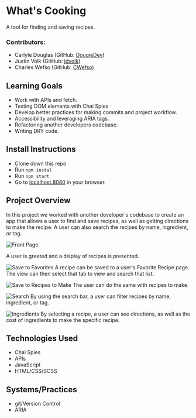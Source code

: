 # What's Cooking

  A tool for finding and saving recipes.

### Contributors:
  - Carlyle Douglas (GitHub: [DougieDev](https://github.com/DougieDev))
  - Justin Volk (GitHub: [jdvolk](https://github.com/jdvolk)) 
  - Charles Wefso (GitHub: [CWefso](https://github.com/cwefso))

## Learning Goals

  - Work with APIs and fetch.
  - Testing DOM elements with Chai Spies
  - Develop better practices for making commits and project workflow.
  - Accessibility and leveraging ARIA tags.
  - Refactoring another developers codebase.
  - Writing DRY code.

## Install Instructions

  - Clone down this repo
  - Run ``` npm instal ```
  - Run ``` npm start ```
  - Go to [localhost.8080](http://localhost:8080) in your browser.

## Project Overview

  In this project we worked with another developer's codebase to create an app that allows a user to find and save recipes, as well as getting directions to make the recipe. A user can also search the recipes by name, ingredient, or tag.

![Front Page](https://gyazo.com/228dc8d246e5b4092778598567e4bd96.gif)

  A user is greeted and a display of recipes is presented.

![Save to Favorites](https://i.gyazo.com/b57e52d61bb0e453d8ede4ecbf4124fd.gif)
  A recipe can be saved to a user's Favorite Recipe page. The view can then select that tab to view and search that list.

![Save to Recipes to Make](https://gyazo.com/a94406c68087966f48951e9749f75312.gif)
  The user can do the same with recipes to make.

![Search](https://gyazo.com/bec69be9723e5f8550c51b2efed575f3.gif)
  By using the search bar, a user can filter recipes by name, ingredient, or tag.

![Ingredients](https://gyazo.com/976465bac26048eb9c18c6f3289092e2.gif)
  By selecting a recipe, a user can see directions, as well as the cost of ingredients to make the specific recipe.


## Technologies Used
  - Chai Spies
  - APIs
  - JavaScript
  - HTML/CSS/SCSS

## Systems/Practices

  - git/Version Control
  - ARIA
